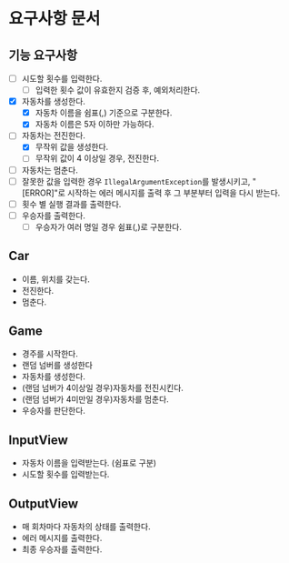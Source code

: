 # 요구사항 문서

## 기능 요구사항
- [ ] 시도할 횟수를 입력한다.
  - [ ] 입력한 횟수 값이 유효한지 검증 후, 예외처리한다.
- [x] 자동차를 생성한다.
  - [x] 자동차 이름을 쉼표(,) 기준으로 구분한다.
  - [x] 자동차 이름은 5자 이하만 가능하다.
- [ ] 자동차는 전진한다.
  - [x] 무작위 값을 생성한다.
  - [ ] 무작위 값이 4 이상일 경우, 전진한다.
- [ ] 자동차는 멈춘다.
- [ ] 잘못한 값을 입력한 경우 `IllegalArgumentException`를 발생시키고, "[ERROR]"로 시작하는 에러 메시지를 출력 후 그 부분부터 입력을 다시 받는다.
- [ ] 횟수 별 실행 결과를 출력한다.
- [ ] 우승자를 출력한다.
  - [ ] 우승자가 여러 명일 경우 쉼표(,)로 구분한다.

## Car
- 이름, 위치를 갖는다.
- 전진한다.
- 멈춘다.

## Game
- 경주를 시작한다.
- 랜덤 넘버를 생성한다
- 자동차를 생성한다.
- (랜덤 넘버가 4이상일 경우)자동차를 전진시킨다.
- (랜덤 넘버가 4미만일 경우)자동차를 멈춘다.
- 우승자를 판단한다.


## InputView
- 자동차 이름을 입력받는다. (쉼표로 구분)
- 시도할 횟수를 입력받는다. 

## OutputView
- 매 회차마다 자동차의 상태를 출력한다.
- 에러 메시지를 출력한다.
- 최종 우승자를 출력한다.